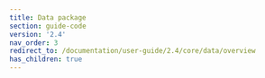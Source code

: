 ```yaml
---
title: Data package
section: guide-code
version: '2.4'
nav_order: 3
redirect_to: /documentation/user-guide/2.4/core/data/overview
has_children: true
---
```

